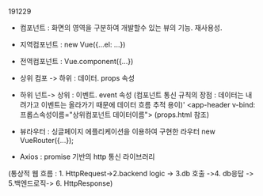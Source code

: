 191229
 * 컴포넌트 : 화면의 영역을 구분하여 개발할수 있는 뷰의 기능. 재사용성.

 * 지역컴포넌트 : new Vue({...el: ...})
 * 전역컴포넌트 : Vue.component({...})

 * 상위 컴포 -> 하위 : 데이터. props 속성
 * 하위 넌트-> 상위 : 이벤트. event 속성
(컴포넌트 통신 규칙의 장점 : 데이터는 내려가고 이벤트는 올라가기 때문에 데이터 흐름 추적 용이)'
<app-header v-bind:프롭스속성이름="상위컴포넌트 데이터이름">
(props.html 참조)

* 뷰라우터 : 싱글페이지 에플리케이션을 이용하여 구현한 라우터
new VueRouter({...});

* Axios : promise 기반의 http 통신 라이브러리

(통상적 웹 흐름 : 1. HttpRequest->2.backend logic -> 3.db 호출 ->4. db응답 -> 5.백엔드로직-> 6. HttpResponse)


